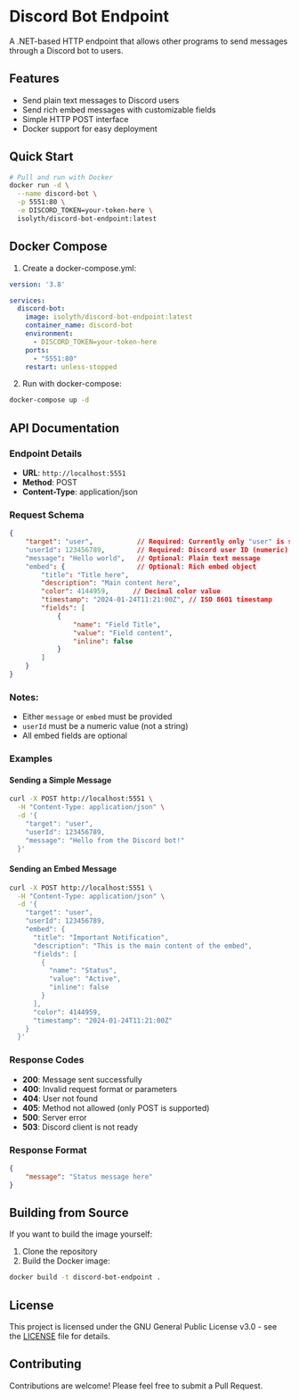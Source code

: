 # Discord Bot Endpoint

A .NET-based HTTP endpoint that allows other programs to send messages through a Discord bot to users.

## Features

- Send plain text messages to Discord users
- Send rich embed messages with customizable fields
- Simple HTTP POST interface
- Docker support for easy deployment

## Quick Start

```bash
# Pull and run with Docker
docker run -d \
  --name discord-bot \
  -p 5551:80 \
  -e DISCORD_TOKEN=your-token-here \
  isolyth/discord-bot-endpoint:latest
```

## Docker Compose

1. Create a docker-compose.yml:
```yaml
version: '3.8'

services:
  discord-bot:
    image: isolyth/discord-bot-endpoint:latest
    container_name: discord-bot
    environment:
      - DISCORD_TOKEN=your-token-here
    ports:
      - "5551:80"
    restart: unless-stopped
```

2. Run with docker-compose:
```bash
docker-compose up -d
```

## API Documentation

### Endpoint Details

- **URL**: `http://localhost:5551`
- **Method**: POST
- **Content-Type**: application/json

### Request Schema

```json
{
    "target": "user",           // Required: Currently only "user" is supported
    "userId": 123456789,        // Required: Discord user ID (numeric)
    "message": "Hello world",   // Optional: Plain text message
    "embed": {                  // Optional: Rich embed object
        "title": "Title here",
        "description": "Main content here",
        "color": 4144959,      // Decimal color value
        "timestamp": "2024-01-24T11:21:00Z", // ISO 8601 timestamp
        "fields": [
            {
                "name": "Field Title",
                "value": "Field content",
                "inline": false
            }
        ]
    }
}
```

### Notes:
- Either `message` or `embed` must be provided
- `userId` must be a numeric value (not a string)
- All embed fields are optional

### Examples

#### Sending a Simple Message

```bash
curl -X POST http://localhost:5551 \
  -H "Content-Type: application/json" \
  -d '{
    "target": "user",
    "userId": 123456789,
    "message": "Hello from the Discord bot!"
  }'
```

#### Sending an Embed Message

```bash
curl -X POST http://localhost:5551 \
  -H "Content-Type: application/json" \
  -d '{
    "target": "user",
    "userId": 123456789,
    "embed": {
      "title": "Important Notification",
      "description": "This is the main content of the embed",
      "fields": [
        {
          "name": "Status",
          "value": "Active",
          "inline": false
        }
      ],
      "color": 4144959,
      "timestamp": "2024-01-24T11:21:00Z"
    }
  }'
```

### Response Codes

- **200**: Message sent successfully
- **400**: Invalid request format or parameters
- **404**: User not found
- **405**: Method not allowed (only POST is supported)
- **500**: Server error
- **503**: Discord client is not ready

### Response Format

```json
{
    "message": "Status message here"
}
```

## Building from Source

If you want to build the image yourself:

1. Clone the repository
2. Build the Docker image:
```bash
docker build -t discord-bot-endpoint .
```

## License

This project is licensed under the GNU General Public License v3.0 - see the [LICENSE](LICENSE) file for details.

## Contributing

Contributions are welcome! Please feel free to submit a Pull Request.
